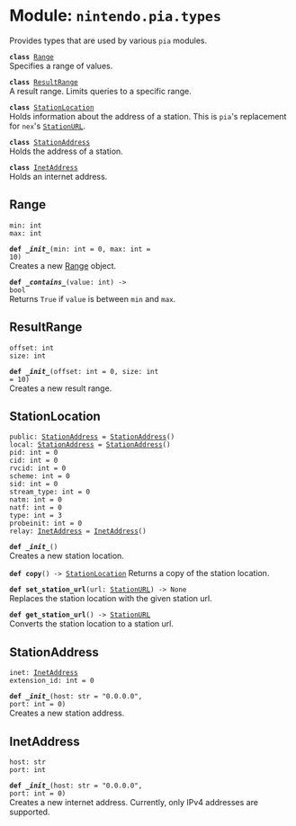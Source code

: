 
# Module: <code>nintendo.pia.types</code>

Provides types that are used by various `pia` modules.

<code>**class** [Range](#range)</code><br>
<span class="docs">Specifies a range of values.</span>

<code>**class** [ResultRange](#resultrange)</code><br>
<span class="docs">A result range. Limits queries to a specific range.</span>

<code>**class** [StationLocation](#stationlocation)</code><br>
<span class="docs">Holds information about the address of a station. This is `pia`'s replacement for `nex`'s [`StationURL`](../nex/common.md#stationurl).</span>

<code>**class** [StationAddress](#stationaddress)</code><br>
<span class="docs">Holds the address of a station.</span>

<code>**class** [InetAddress](#inetaddress)</code><br>
<span class="docs">Holds an internet address.</span>

## Range
`min: int`<br>
`max: int`

<code>**def _\_init__**(min: int = 0, max: int = 10)</code><br>
<span class="docs">Creates a new [Range](#range) object.</span>

<code>**def _\_contains__**(value: int) -> bool</code><br>
<span class="docs">Returns `True` if `value` is between `min` and `max`.</span>

## ResultRange
`offset: int`<br>
`size: int`

<code>**def _\_init__**(offset: int = 0, size: int = 10)</code><br>
<span class="docs">Creates a new result range.</span>

## StationLocation
<code>public: [StationAddress](#stationaddress) = [StationAddress](#stationaddress)()</code><br>
<code>local: [StationAddress](#stationaddress) = [StationAddress](#stationaddress)()</code><br>
`pid: int = 0`<br>
`cid: int = 0`<br>
`rvcid: int = 0`<br>
`scheme: int = 0`<br>
`sid: int = 0`<br>
`stream_type: int = 0`<br>
`natm: int = 0`<br>
`natf: int = 0`<br>
`type: int = 3`<br>
`probeinit: int = 0`<br>
<code>relay: [InetAddress](#inetaddress) = [InetAddress](#inetaddress)()</code>

<code>**def _\_init__**()</code><br>
<span class="docs">Creates a new station location.</span>

<code>**def copy**() -> [StationLocation](#stationlocation)</code>
<span class="docs">Returns a copy of the station location.</span>

<code>**def set_station_url**(url: [StationURL](../nex/common.md#stationurl)) -> None</code><br>
<span class="docs">Replaces the station location with the given station url.</span>

<code>**def get_station_url**() -> [StationURL](../nex/common.md#stationurl)</code><br>
<span class="docs">Converts the station location to a station url.</span>

## StationAddress
<code>inet: [InetAddress](#inetaddress)</code><br>
`extension_id: int = 0`

<code>**def _\_init__**(host: str = "0.0.0.0", port: int = 0)</code><br>
<span class="docs">Creates a new station address.</span>

## InetAddress
`host: str`<br>
`port: int`

<code>**def _\_init__**(host: str = "0.0.0.0", port: int = 0)</code><br>
<span class="docs">Creates a new internet address. Currently, only IPv4 addresses are supported.</span>
